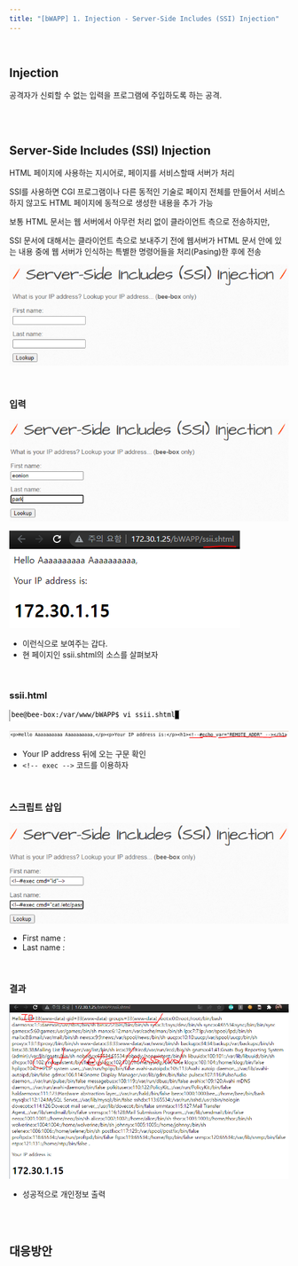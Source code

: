 ```yaml
---
title: "[bWAPP] 1. Injection - Server-Side Includes (SSI) Injection"
---
```


<br>

## Injection

공격자가 신뢰할 수 없는 입력을 프로그램에 주입하도록 하는 공격.

<br>

<br>

## Server-Side Includes (SSI) Injection

HTML 페이지에 사용하는 지시어로, 페이지를 서비스할때 서버가 처리

SSI를 사용하면 CGI 프로그램이나 다른 동적인 기술로 페이지 전체를 만들어서 서비스하지 않고도 HTML 페이지에 동적으로 생성한 내용을 추가 가능

보통 HTML 문서는 웹 서버에서 아무런 처리 없이 클라이언트 측으로 전송하지만,

SSI 문서에 대해서는 클라이언트 측으로 보내주기 전에 웹서버가 HTML 문서 안에 있는 내용 중에 웹 서버가 인식하는 특별한 명령어들을 처리(Pasing)한 후에 전송

![image-20220316024702447](https://raw.githubusercontent.com/EONION-TH3DB/image_repo/main/img/image-20220316024702447.png)

<br>

### 입력

![image-20220316024740667](https://raw.githubusercontent.com/EONION-TH3DB/image_repo/main/img/image-20220316024740667.png)

![image-20220316030325422](https://raw.githubusercontent.com/EONION-TH3DB/image_repo/main/img/image-20220316030325422.png)

- 이런식으로 보여주는 갑다.
- 현 페이지인 ssii.shtml의 소스를 살펴보자

<br>

### ssii.html

![image-20220316030000271](https://raw.githubusercontent.com/EONION-TH3DB/image_repo/main/img/image-20220316030000271.png)

![image-20220316030151116](https://raw.githubusercontent.com/EONION-TH3DB/image_repo/main/img/image-20220316030151116.png)

- Your IP address 뒤에 오는 구문 확인
- `<!-- exec -->` 코드를 이용하자

<br>

### 스크립트 삽입

![image-20220316030536441](https://raw.githubusercontent.com/EONION-TH3DB/image_repo/main/img/image-20220316030536441.png)

- First name : <!--#exec cmd ="id"-->
- Last name : <!--#exec cmd ="cat /etc/passwd"-->

<br>

### 결과

![image-20220316030809473](https://raw.githubusercontent.com/EONION-TH3DB/image_repo/main/img/image-20220316030809473.png)

- 성공적으로 개인정보 출력

<br>

<br>

## 대응방안

